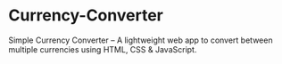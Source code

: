 # Currency-Converter
Simple Currency Converter – A lightweight web app to convert between multiple currencies using HTML, CSS &amp; JavaScript.
